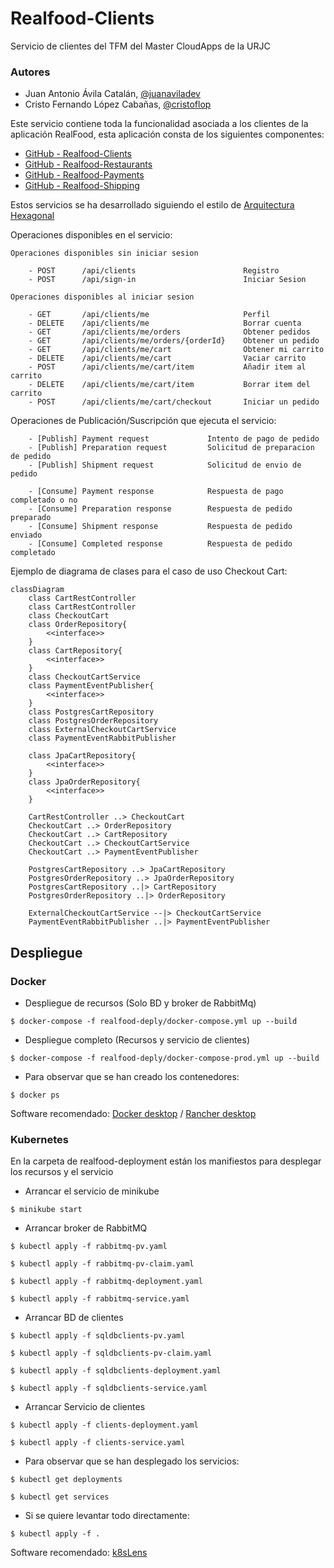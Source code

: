 # Realfood-Clients

Servicio de clientes del TFM del Master CloudApps de la URJC

### Autores

- Juan Antonio Ávila Catalán, [@juanaviladev](https://github.com/juanaviladev)
- Cristo Fernando López Cabañas, [@cristoflop](https://github.com/cristoflop)

Este servicio contiene toda la funcionalidad asociada a los clientes de la aplicación RealFood, esta aplicación consta
de los siguientes componentes:

- [GitHub - Realfood-Clients](https://github.com/MasterCloudApps-Projects/realfood-clients)
- [GitHub - Realfood-Restaurants](https://github.com/MasterCloudApps-Projects/realfood-restaurants)
- [GitHub - Realfood-Payments](https://github.com/MasterCloudApps-Projects/realfood-payments)
- [GitHub - Realfood-Shipping](https://github.com/MasterCloudApps-Projects/realfood-shipping)

Estos servicios se ha desarrollado siguiendo el estilo
de [Arquitectura Hexagonal](https://es.wikipedia.org/wiki/Arquitectura_hexagonal_(software))

Operaciones disponibles en el servicio:

    Operaciones disponibles sin iniciar sesion

        - POST      /api/clients                        Registro
        - POST      /api/sign-in                        Iniciar Sesion

    Operaciones disponibles al iniciar sesion

        - GET       /api/clients/me                     Perfil
        - DELETE    /api/clients/me                     Borrar cuenta
        - GET       /api/clients/me/orders              Obtener pedidos
        - GET       /api/clients/me/orders/{orderId}    Obtener un pedido
        - GET       /api/clients/me/cart                Obtener mi carrito
        - DELETE    /api/clients/me/cart                Vaciar carrito
        - POST      /api/clients/me/cart/item           Añadir item al carrito
        - DELETE    /api/clients/me/cart/item           Borrar item del carrito
        - POST      /api/clients/me/cart/checkout       Iniciar un pedido

Operaciones de Publicación/Suscripción que ejecuta el servicio:

        - [Publish] Payment request             Intento de pago de pedido
        - [Publish] Preparation request         Solicitud de preparacion de pedido
        - [Publish] Shipment request            Solicitud de envio de pedido

        - [Consume] Payment response            Respuesta de pago completado o no
        - [Consume] Preparation response        Respuesta de pedido preparado
        - [Consume] Shipment response           Respuesta de pedido enviado
        - [Consume] Completed response          Respuesta de pedido completado

Ejemplo de diagrama de clases para el caso de uso Checkout Cart:

```mermaid
classDiagram
    class CartRestController
    class CartRestController
    class CheckoutCart
    class OrderRepository{
        <<interface>>
    }
    class CartRepository{
        <<interface>>
    }
    class CheckoutCartService
    class PaymentEventPublisher{
        <<interface>>
    }
    class PostgresCartRepository
    class PostgresOrderRepository
    class ExternalCheckoutCartService
    class PaymentEventRabbitPublisher
    
    class JpaCartRepository{
        <<interface>>
    }
    class JpaOrderRepository{
        <<interface>>
    }

    CartRestController ..> CheckoutCart
    CheckoutCart ..> OrderRepository
    CheckoutCart ..> CartRepository
    CheckoutCart ..> CheckoutCartService
    CheckoutCart ..> PaymentEventPublisher
    
    PostgresCartRepository ..> JpaCartRepository
    PostgresOrderRepository ..> JpaOrderRepository
    PostgresCartRepository ..|> CartRepository
    PostgresOrderRepository ..|> OrderRepository
    
    ExternalCheckoutCartService --|> CheckoutCartService
    PaymentEventRabbitPublisher ..|> PaymentEventPublisher
```

## Despliegue

### Docker

- Despliegue de recursos (Solo BD y broker de RabbitMq)

```
$ docker-compose -f realfood-deply/docker-compose.yml up --build
```

- Despliegue completo (Recursos y servicio de clientes)

```
$ docker-compose -f realfood-deply/docker-compose-prod.yml up --build
```

- Para observar que se han creado los contenedores:

```
$ docker ps
```

Software recomendado: [Docker desktop](https://www.docker.com/) / [Rancher desktop](https://rancherdesktop.io/)

### Kubernetes

En la carpeta de realfood-deployment están los manifiestos para desplegar los recursos y el servicio

- Arrancar el servicio de minikube

```
$ minikube start
```

- Arrancar broker de RabbitMQ

```
$ kubectl apply -f rabbitmq-pv.yaml

$ kubectl apply -f rabbitmq-pv-claim.yaml

$ kubectl apply -f rabbitmq-deployment.yaml

$ kubectl apply -f rabbitmq-service.yaml
```

- Arrancar BD de clientes

```
$ kubectl apply -f sqldbclients-pv.yaml

$ kubectl apply -f sqldbclients-pv-claim.yaml

$ kubectl apply -f sqldbclients-deployment.yaml

$ kubectl apply -f sqldbclients-service.yaml
```

- Arrancar Servicio de clientes

```
$ kubectl apply -f clients-deployment.yaml

$ kubectl apply -f clients-service.yaml
```

- Para observar que se han desplegado los servicios:

```
$ kubectl get deployments

$ kubectl get services
```

- Si se quiere levantar todo directamente:
```
$ kubectl apply -f .
```

Software recomendado: [k8sLens](https://k8slens.dev/)